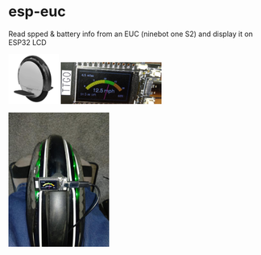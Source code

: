 # esp-euc
Read spped & battery info from an EUC (ninebot one S2) and display it on ESP32 LCD

<img src=https://github.com/mikerr/esp-euc/blob/main/ninebotones2.png width=100> <img src=https://github.com/mikerr/esp-euc/blob/main/IMG_20210512_155312.jpg width=200>

<img src=https://github.com/mikerr/esp-euc/blob/main/IMG_20210511_122921.jpg width=200>
